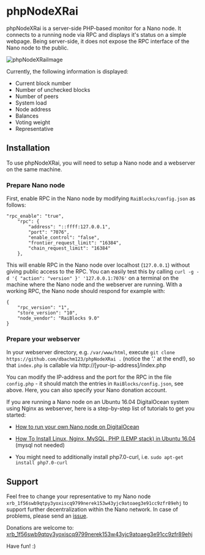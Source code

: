 # phpNodeXRai

phpNodeXRai is a server-side PHP-based monitor for a Nano node. It connects to a running node via RPC and displays it's status on a simple webpage. Being server-side, it does not expose the RPC interface of the Nano node to the public. 

![phpNodeXRaiImage](https://i.imgur.com/yqxnKfI.png) 

Currently, the following information is displayed:
* Current block number
* Number of unchecked blocks
* Number of peers
* System load
* Node address
* Balances
* Voting weight
* Representative 

## Installation

To use phpNodeXRai, you will need to setup a Nano node and a webserver on the same machine.

### Prepare Nano node

First, enable RPC in the Nano node by modifying `RaiBlocks/config.json` as follows:

```
"rpc_enable": "true",
    "rpc": {
        "address": "::ffff:127.0.0.1",
        "port": "7076",
        "enable_control": "false",
        "frontier_request_limit": "16384",
        "chain_request_limit": "16384"
    },
```

This will enable RPC in the Nano node over localhost (`127.0.0.1`) without giving public access to the RPC. You can easily test this by calling `curl -g -d '{ "action": "version" }' '127.0.0.1:7076'` on a terminal on the machine where the Nano node and the webserver are running. With a working RPC, the Nano node should respond for example with:
```
{
    "rpc_version": "1",
    "store_version": "10",
    "node_vendor": "RaiBlocks 9.0"
}
```

### Prepare your webserver


In your webserver directory, e.g. `/var/www/html`, execute 
`git clone https://github.com/dbachm123/phpNodeXRai .` (notice the '.' at the end!), so that `index.php` is callable via http://[your-ip-address]/index.php

You can modify the IP-address and the port for the RPC  in the file `config.php` - it should match the entries in `RaiBlocks/config.json`, see above. Here, you can also specify your Nano donation account. 

If you are running a Nano node on an Ubuntu 16.04 DigitalOcean system using Nginx as webserver, here is a step-by-step list of tutorials to get you started:

* [How to run your own Nano node on DigitalOcean](https://medium.com/@seanomlor/how-to-run-your-own-raiblocks-node-on-digitalocean-6a5a2492c29b)

* [How To Install Linux, Nginx, MySQL, PHP (LEMP stack) in Ubuntu 16.04](https://www.digitalocean.com/community/tutorials/how-to-install-linux-nginx-mysql-php-lemp-stack-in-ubuntu-16-04) (mysql not needed)

* You might need to additionally install php7.0-curl, i.e. `sudo apt-get install php7.0-curl`


## Support

Feel free to change your representative to my Nano node `xrb_1f56swb9qtpy3yoxiscq9799nerek153w43yjc9atoaeg3e91cc9zfr89ehj` to support further decentralization within the Nano network. In case of problems, please send an [issue](https://github.com/dbachm123/phpNodeXRai/issues). 

Donations are welcome to: [xrb_1f56swb9qtpy3yoxiscq9799nerek153w43yjc9atoaeg3e91cc9zfr89ehj](https://www.nanode.co/account/xrb_1f56swb9qtpy3yoxiscq9799nerek153w43yjc9atoaeg3e91cc9zfr89ehj)

Have fun! :)





